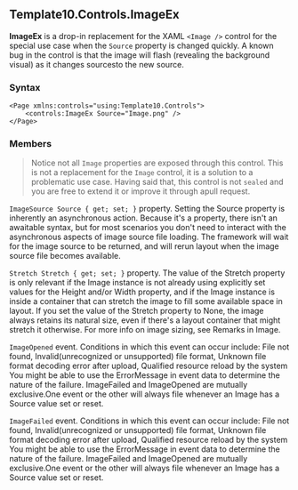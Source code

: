 ## Template10.Controls.ImageEx

**ImageEx** is a drop-in replacement for the XAML `<Image />` control for the special use case when the `Source` property is changed quickly. A known bug in the control is that the image will flash (revealing the background visual) as it changes sourcesto the new source. 

### Syntax

````
<Page xmlns:controls="using:Template10.Controls">
    <controls:ImageEx Source="Image.png" />
</Page>
````

### Members

> Notice not all `Image` properties are exposed through this control. This is not a replacement for the `Image` control, it is a solution to a problematic use case. Having said that, this control is not `sealed` and you are free to extend it or improve it through apull request.

`ImageSource Source { get; set; }` property. Setting the Source property is inherently an asynchronous action. Because it's a property, there isn't an awaitable syntax, but for most scenarios you don't need to interact with the asynchronous aspects of image source file loading. The framework will wait for the image source to be returned, and will rerun layout when the image source file becomes available.

`Stretch Stretch { get; set; }` property. The value of the Stretch property is only relevant if the Image instance is not already using explicitly set values for the Height and/or Width property, and if the Image instance is inside a container that can stretch the image to fill some available space in layout. If you set the value of the Stretch property to None, the image always retains its natural size, even if there's a layout container that might stretch it otherwise. For more info on image sizing, see Remarks in Image. 

`ImageOpened` event. Conditions in which this event can occur include: File not found, Invalid(unrecognized or unsupported) file format, Unknown file format decoding error after upload, Qualified resource reload by the system You might be able to use the ErrorMessage in event data to determine the nature of the failure. ImageFailed and ImageOpened are mutually exclusive.One event or the other will always file whenever an Image has a Source value set or reset.

`ImageFailed` event.
Conditions in which this event can occur include: File not found, Invalid(unrecognized or unsupported) file format, Unknown file format decoding error after upload, Qualified resource reload by the system You might be able to use the ErrorMessage in event data to determine the nature of the failure. ImageFailed and ImageOpened are mutually exclusive.One event or the other will always file whenever an Image has a Source value set or reset.

